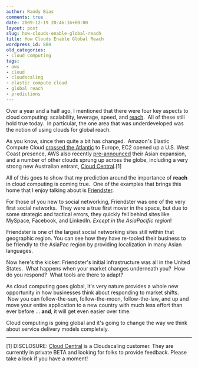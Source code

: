 ```yaml
---
author: Randy Bias
comments: true
date: 2009-12-19 20:46:16+00:00
layout: post
slug: how-clouds-enable-global-reach
title: How Clouds Enable Global Reach
wordpress_id: 884
old_categories:
- Cloud Computing
tags:
- aws
- cloud
- cloudscaling
- elastic compute cloud
- global reach
- predictions
---
```


Over a year and a half ago, I mentioned that there were four key aspects to cloud computing: scalability, leverage, speed, and [reach](http://cloudscaling.com/blog/technology/cloud-values).  All of these still hold true today.  In particular, the one area that was underdeveloped was the notion of using clouds for global reach.

As you know, since then quite a bit has changed.  Amazon's Elastic Compute Cloud [crossed the Atlantic](http://aws.amazon.com/about-aws/whats-new/2008/12/10/amazon-ec2-crosses-the-atlantic/) to Europe, EC2 opened up a U.S. West Coast presence, AWS also recently [pre-announced](http://aws.amazon.com/about-aws/whats-new/2009/11/12/aws-asia/) their Asian expansion, and a number of other clouds sprung up across the globe, including a very strong new Australian entrant, [Cloud Central](http://www.cloudcentral.com.au).[1]

All of this goes to show that my prediction around the importance of **reach** in cloud computing is coming true.  One of the examples that brings this home that I enjoy talking about is [Friendster](http://www.friendster.com/).

For those of you new to social networking, Friendster was one of the very first social networks.  They were a true first mover in the space, but due to some strategic and tactical errors, they quickly fell behind sites like MySpace, Facebook, and LinkedIn. _Except in the AsiaPacific region_!

Friendster is one of the largest social networking sites still within that geographic region. You can see how they have re-tooled their business to be friendly to the AsiaPac region by providing localization in many Asian languages.

Now here's the kicker: Friendster's initial infrastructure was all in the United States.  What happens when your market changes underneath you?  How do you respond?  What tools are there to adapt?

As cloud computing goes global, it's very nature provides a whole new opportunity in how businesses think about responding to market shifts.  Now you can follow-the-sun, follow-the-moon, follow-the-law, and up and move your entire application to a new country with much less effort than ever before ... **and**, it will get even easier over time.

Cloud computing is going global and it's going to change the way we think about service delivery models completely.



* * *

[1] DISCLOSURE: [Cloud Central](http://www.cloudcentral.com.au/) is a Cloudscaling customer.  They are currently in private BETA and looking for folks to provide feedback.  Please take a look if you have a moment!
